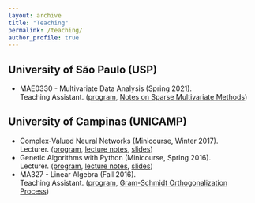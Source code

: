 ```yaml
---
layout: archive
title: "Teaching"
permalink: /teaching/
author_profile: true
---
```


## University of São Paulo (USP) 

* MAE0330 - Multivariate Data Analysis (Spring 2021).\
Teaching Assistant. ([program](/file/program_MDA_spring_2021.pdf), [Notes on Sparse Multivariate Methods](/files/Sparse_Multivariate_Methods.pdf)) 

## University of Campinas (UNICAMP) 

* Complex-Valued Neural Networks (Minicourse, Winter 2017).\
Lecturer. ([program](/file/program_cvnn_2017.pdf), [lecture notes](), [slides]()) 
* Genetic Algorithms with Python (Minicourse, Spring 2016).\
Lecturer. ([program](/file/program_ga_python_2016.pdf), [lecture notes](), [slides]())
* MA327 - Linear Algebra (Fall 2016).\
Teaching Assistant. ([program](/file/program_linear_algebra_fall_2016.pdf), [Gram-Schmidt Orthogonalization Process](/file/gram_schmidt.pdf))